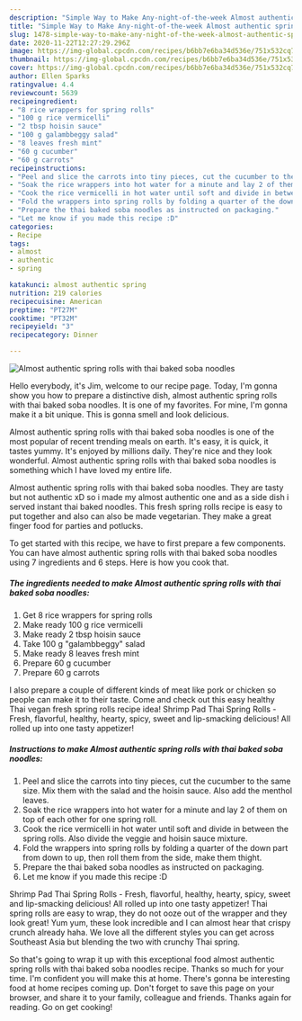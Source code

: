 ```yaml
---
description: "Simple Way to Make Any-night-of-the-week Almost authentic spring rolls with thai baked soba noodles"
title: "Simple Way to Make Any-night-of-the-week Almost authentic spring rolls with thai baked soba noodles"
slug: 1478-simple-way-to-make-any-night-of-the-week-almost-authentic-spring-rolls-with-thai-baked-soba-noodles
date: 2020-11-22T12:27:29.296Z
image: https://img-global.cpcdn.com/recipes/b6bb7e6ba34d536e/751x532cq70/almost-authentic-spring-rolls-with-thai-baked-soba-noodles-recipe-main-photo.jpg
thumbnail: https://img-global.cpcdn.com/recipes/b6bb7e6ba34d536e/751x532cq70/almost-authentic-spring-rolls-with-thai-baked-soba-noodles-recipe-main-photo.jpg
cover: https://img-global.cpcdn.com/recipes/b6bb7e6ba34d536e/751x532cq70/almost-authentic-spring-rolls-with-thai-baked-soba-noodles-recipe-main-photo.jpg
author: Ellen Sparks
ratingvalue: 4.4
reviewcount: 5639
recipeingredient:
- "8 rice wrappers for spring rolls"
- "100 g rice vermicelli"
- "2 tbsp hoisin sauce"
- "100 g galambbeggy salad"
- "8 leaves fresh mint"
- "60 g cucumber"
- "60 g carrots"
recipeinstructions:
- "Peel and slice the carrots into tiny pieces, cut the cucumber to the same size. Mix them with the salad and the hoisin sauce. Also add the menthol leaves."
- "Soak the rice wrappers into hot water for a minute and lay 2 of them on top of each other for one spring roll."
- "Cook the rice vermicelli in hot water until soft and divide in between the spring rolls. Also divide the veggie and hoisin sauce mixture."
- "Fold the wrappers into spring rolls by folding a quarter of the down part from down to up, then roll them from the side, make them thight."
- "Prepare the thai baked soba noodles as instructed on packaging."
- "Let me know if you made this recipe :D"
categories:
- Recipe
tags:
- almost
- authentic
- spring

katakunci: almost authentic spring 
nutrition: 219 calories
recipecuisine: American
preptime: "PT27M"
cooktime: "PT32M"
recipeyield: "3"
recipecategory: Dinner

---
```



![Almost authentic spring rolls with thai baked soba noodles](https://img-global.cpcdn.com/recipes/b6bb7e6ba34d536e/751x532cq70/almost-authentic-spring-rolls-with-thai-baked-soba-noodles-recipe-main-photo.jpg)

Hello everybody, it's Jim, welcome to our recipe page. Today, I'm gonna show you how to prepare a distinctive dish, almost authentic spring rolls with thai baked soba noodles. It is one of my favorites. For mine, I'm gonna make it a bit unique. This is gonna smell and look delicious.

Almost authentic spring rolls with thai baked soba noodles is one of the most popular of recent trending meals on earth. It's easy, it is quick, it tastes yummy. It's enjoyed by millions daily. They're nice and they look wonderful. Almost authentic spring rolls with thai baked soba noodles is something which I have loved my entire life.

Almost authentic spring rolls with thai baked soba noodles. They are tasty but not authentic xD so i made my almost authentic one and as a side dish i served instant thai baked noodles. This fresh spring rolls recipe is easy to put together and also can also be made vegetarian. They make a great finger food for parties and potlucks.


To get started with this recipe, we have to first prepare a few components. You can have almost authentic spring rolls with thai baked soba noodles using 7 ingredients and 6 steps. Here is how you cook that.

<!--inarticleads1-->

##### The ingredients needed to make Almost authentic spring rolls with thai baked soba noodles:

1. Get 8 rice wrappers for spring rolls
1. Make ready 100 g rice vermicelli
1. Make ready 2 tbsp hoisin sauce
1. Take 100 g &#34;galambbeggy&#34; salad
1. Make ready 8 leaves fresh mint
1. Prepare 60 g cucumber
1. Prepare 60 g carrots


I also prepare a couple of different kinds of meat like pork or chicken so people can make it to their taste. Come and check out this easy healthy Thai vegan fresh spring rolls recipe idea! Shrimp Pad Thai Spring Rolls - Fresh, flavorful, healthy, hearty, spicy, sweet and lip-smacking delicious! All rolled up into one tasty appetizer! 

<!--inarticleads2-->

##### Instructions to make Almost authentic spring rolls with thai baked soba noodles:

1. Peel and slice the carrots into tiny pieces, cut the cucumber to the same size. Mix them with the salad and the hoisin sauce. Also add the menthol leaves.
1. Soak the rice wrappers into hot water for a minute and lay 2 of them on top of each other for one spring roll.
1. Cook the rice vermicelli in hot water until soft and divide in between the spring rolls. Also divide the veggie and hoisin sauce mixture.
1. Fold the wrappers into spring rolls by folding a quarter of the down part from down to up, then roll them from the side, make them thight.
1. Prepare the thai baked soba noodles as instructed on packaging.
1. Let me know if you made this recipe :D


Shrimp Pad Thai Spring Rolls - Fresh, flavorful, healthy, hearty, spicy, sweet and lip-smacking delicious! All rolled up into one tasty appetizer! Thai spring rolls are easy to wrap, they do not ooze out of the wrapper and they look great! Yum yum, these look incredible and I can almost hear that crispy crunch already haha. We love all the different styles you can get across Southeast Asia but blending the two with crunchy Thai spring. 

So that's going to wrap it up with this exceptional food almost authentic spring rolls with thai baked soba noodles recipe. Thanks so much for your time. I'm confident you will make this at home. There's gonna be interesting food at home recipes coming up. Don't forget to save this page on your browser, and share it to your family, colleague and friends. Thanks again for reading. Go on get cooking!
